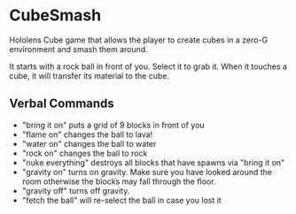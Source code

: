 # CubeSmash
Hololens Cube game that allows the player to create cubes in a zero-G environment and smash them around.

It starts with a rock ball in front of you.  Select it to grab it.  When it touches a cube, it will transfer its material to the cube.

## Verbal Commands

- "bring it on" puts a grid of 9 blocks in front of you
- "flame on" changes the ball to lava!
- "water on" changes the ball to water
- "rock on" changes the ball to rock
- "nuke everything" destroys all blocks that have spawns via "bring it on"
- "gravity on" turns on gravity.  Make sure you have looked around the room otherwise the blocks may fall through the floor.
- "gravity off" turns off gravity.  
- "fetch the ball" will re-select the ball in case you lost it
